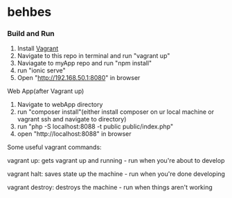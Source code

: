 # behbes

### Build and Run
1. Install [Vagrant](https://www.vagrantup.com)
2. Navigate to this repo in terminal and run "vagrant up"
3. Naviagate to myApp repo and run "npm install"
4. run "ionic serve"
5. Open "http://192.168.50.1:8080" in browser

Web App(after Vagrant up)
1. Navigate to webApp directory
2. run "composer install"(either install composer on ur local machine or vagrant ssh and navigate to directory)
2. run "php -S localhost:8088 -t public public/index.php"
3. open "http://localhost:8088" in browser

Some useful vagrant commands:

vagrant up: gets vagrant up and running - run when you're about to develop

vagrant halt: saves state up the machine - run when you're done developing

vagrant destroy: destroys the machine - run when things aren't working

